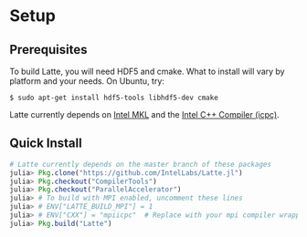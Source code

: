 # Setup

## Prerequisites

To build Latte, you will need HDF5 and cmake.  What to install will vary by
platform and your needs.  On Ubuntu, try:

```shell
$ sudo apt-get install hdf5-tools libhdf5-dev cmake
```

Latte currently depends on [Intel
MKL](https://software.intel.com/en-us/intel-mkl) and the [Intel C++ Compiler
(icpc)](https://software.intel.com/en-us/c-compilers).

## Quick Install
```julia
# Latte currently depends on the master branch of these packages
julia> Pkg.clone("https://github.com/IntelLabs/Latte.jl")
julia> Pkg.checkout("CompilerTools")
julia> Pkg.checkout("ParallelAccelerator")
julia> # To build with MPI enabled, uncomment these lines
julia> # ENV["LATTE_BUILD_MPI"] = 1
julia> # ENV["CXX"] = "mpiicpc"  # Replace with your mpi compiler wrapper
julia> Pkg.build("Latte")
```
